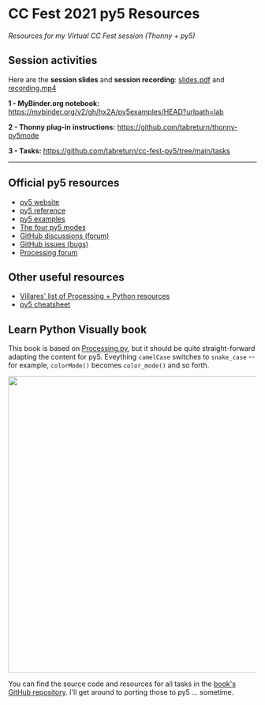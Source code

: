 # CC Fest 2021 py5 Resources

*Resources for my Virtual CC Fest session (Thonny + py5)*


## Session activities

Here are the **session slides** and **session recording**: [slides.pdf](https://raw.githubusercontent.com/tabreturn/cc-fest-py5/main/slides.pdf) and [recording.mp4](https://raw.githubusercontent.com/tabreturn/cc-fest-py5/main/recording.webm)

**1 - MyBinder.org notebook:** https://mybinder.org/v2/gh/hx2A/py5examples/HEAD?urlpath=lab

**2 - Thonny plug-in instructions:** https://github.com/tabreturn/thonny-py5mode

**3 - Tasks:** https://github.com/tabreturn/cc-fest-py5/tree/main/tasks

---


## Official py5 resources

* [py5 website](http://py5.ixora.io/)
* [py5 reference](http://py5.ixora.io/reference/)
* [py5 examples](https://github.com/hx2A/py5examples)
* [The four py5 modes](http://py5.ixora.io/tutorials/py5-modes/)
* [GitHub discussions (forum)](https://github.com/hx2A/py5generator)
* [GitHub issues (bugs)](https://github.com/hx2A/py5generator/issues)
* [Processing forum](https://discourse.processing.org/c/processing-py/9)


## Other useful resources 

* [Villares' list of Processing + Python resources](https://github.com/villares/Resources-for-teaching-programming#user-content-processing--python-tools-table)
* [py5 cheatsheet](https://raw.githubusercontent.com/tabreturn/processing.py-cheat-sheet/master/py5/py5_cc.pdf)


## Learn Python Visually book

This book is based on [Processing.py](https://py.processing.org/), but it should be quite straight-forward adapting the content for py5. Eveything `camelCase` switches to `snake_case` -- for example, `colorMode()` becomes `color_mode()` and so forth. 

<img src="http://portfolio.tabreturn.com/images/learn-python-visually.png" width="600" />

You can find the source code and resources for all tasks in the [book's GitHub repository](https://github.com/tabreturn/processing.py-book). I'll get around to porting those to py5 ... sometime.



